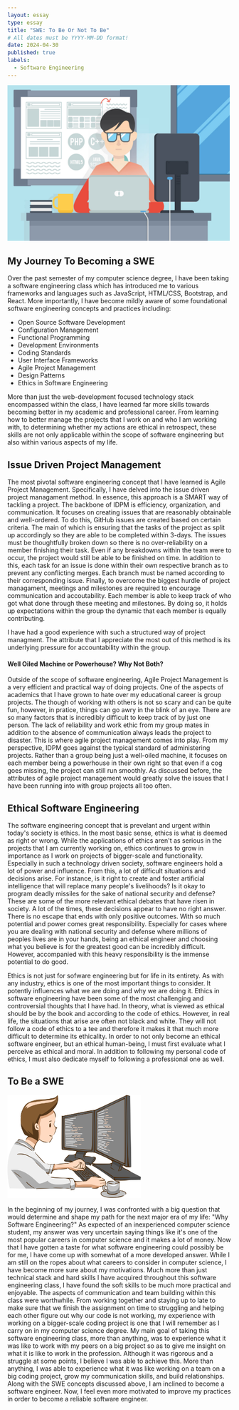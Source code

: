 ```yaml
---
layout: essay
type: essay
title: "SWE: To Be Or Not To Be"
# All dates must be YYYY-MM-DD format!
date: 2024-04-30
published: true
labels:
  - Software Engineering
---
```

<img  width="500px" 
      src="../img/SWE.jpg" 
      class="rounded mx-auto d-block" >
## My Journey To Becoming a SWE
  <p>Over the past semester of my computer science degree, I have been taking a software engineering class which has introduced me to various frameworks and languages such as JavaScript, HTML/CSS, Bootstrap, and React. More importantly, I have become mildly aware of some foundational software engineering concepts and practices including:</p>
  <ul>
    <li> Open Source Software Development </li>
    <li> Configuration Management </li>
    <li> Functional Programming </li>
    <li> Development Environments </li>
    <li> Coding Standards </li>
    <li> User Interface Frameworks </li>
    <li> Agile Project Management </li>
    <li> Design Patterns </li>
    <li> Ethics in Software Engineering </li>
  </ul>

  <p>More than just the web-development focused technology stack encompassed within the class, I have learned far more skills towards becoming better in my academic and professional career. From learning how to better manage the projects that I work on and who I am working with, to determining whether my actions are ethical in retrospect, these skills are not only applicable within the scope of software engineering but also within various aspects of my life. </p>

## Issue Driven Project Management
  <p>The most pivotal software engineering concept that I have learned is Agile Project Management. Specifically, I have delved into the issue driven project managament method. In essence, this approach is a SMART way of tackling a project. The backbone of IDPM is efficiency, organization, and communication. It focuses on creating issues that are reasonably obtainable and well-ordered. To do this, GitHub issues are created based on certain criteria. The main of which is ensuring that the tasks of the project as split up accordingly so they are able to be completed within 3-days. The issues must be thoughtfully broken down so there is no over-reliability on a member finishing their task. Even if any breakdowns within the team were to occur, the project would still be able to be finished on time. In addition to this, each task for an issue is done within their own respective branch as to prevent any conflicting merges. Each branch must be named according to their corresponding issue. Finally, to overcome the biggest hurdle of project managament, meetings and milestones are required to encourage communication and accoutability. Each member is able to keep track of who got what done through these meeting and milestones. By doing so, it holds up expectations within the group the dynamic that each member is equally contributing.</p>
  <p>I have had a good experience with such a structured way of project managment. The attribute that I appreciate the most out of this method is its underlying pressure for accountability within the group. </p>
  
#### Well Oiled Machine or Powerhouse? Why Not Both?
  <p>Outside of the scope of software engineering, Agile Project Management is a very efficient and practical way of doing projects. One of the aspects of academics that I have grown to hate over my educational career is group projects. The though of working with others is not so scary and can be quite fun, however, in pratice, things can go awry in the blink of an eye. There are so many factors that is incredibly difficult to keep track of by just one person. The lack of reliability and work ethic from my group mates in addition to the absence of communication always leads the project to disaster. This is where agile project management comes into play. From my perspective, IDPM goes against the typical standard of administering projects. Rather than a group being just a well-oiled machine, it focuses on each member being a powerhouse in their own right so that even if a cog goes missing, the project can still run smoothly. As discussed before, the attributes of agile project management would greatly solve the issues that I have been running into with group projects all too often.</p>

## Ethical Software Engineering
  <p>The software engineering concept that is prevelant and urgent within today's society is ethics. In the most basic sense, ethics is what is deemed as right or wrong. While the applications of ethics aren't as serious in the projects that I am currently working on, ethics continues to grow in importance as I work on projects of bigger-scale and functionality. Especially in such a technology driven society, software engineers hold a lot of power and influence. From this, a lot of difficult situations and decisions arise. For instance, is it right to create and foster artificial intelligence that will replace many people's livelihoods? Is it okay to program deadly missiles for the sake of national security and defense? These are some of the more relevant ethical debates that have risen in society. A lot of the times, these decisions appear to have no right answer. There is no escape that ends with only positive outcomes. With so much potential and power comes great responsibility. Especially for cases where you are dealing with national security and defense where millions of peoples lives are in your hands, being an ethical engineer and choosing what you believe is for the greatest good can be incredibly difficult. However, accompanied with this heavy responsibility is the immense potential to do good.</p>
  <p>Ethics is not just for sofware engineering but for life in its entirety. As with any industry, ethics is one of the most important things to consider. It potently influences what we are doing and why we are doing it. Ethics in software engineering have been some of the most challenging and controversial thoughts that I have had. In theory, what is viewed as ethical should be by the book and according to the code of ethics. However, in real life, the situations that arise are often not black and white. They will not follow a code of ethics to a tee and therefore it makes it that much more difficult to determine its ethicality. In order to not only become an ethical software engineer, but an ethical human-being, I must first evaluate what I perceive as ethical and moral. In addition to following my personal code of ethics, I must also dedicate myself to following a professional one as well. </p>

## To Be a SWE
<img width="300px" 
     class="rounded float-start pe-4" 
     src="../img/CE.png" >
  <p>In the beginning of my journey, I was confronted with a big question that would determine and shape my path for the next major era of my life: "Why Software Engineering?" As expected of an inexperienced computer science student, my answer was very uncertain saying things like it's one of the most popular careers in computer science and it makes a lot of money. Now that I have gotten a taste for what software engineering could possibly be for me, I have come up with somewhat of a more developed answer. While I am still on the ropes about what careers to consider in computer science, I have become more sure about my motivations. Much more than just technical stack and hard skills I have acquired throughout this software engineering class, I have found the soft skills to be much more practical and enjoyable. The aspects of communication and team building within this class were worthwhile. From working together and staying up to late to make sure that we finish the assignment on time to struggling and helping each other figure out why our code is not working, my experience with working on a bigger-scale coding project is one that I will remember as I carry on in my computer science degree. My main goal of taking this software engineering class, more than anything, was to experience what it was like to work with my peers on a big project so as to give me insight on what it is like to work in the profession. Although it was rigorous and a struggle at some points, I believe I was able to achieve this. More than anything, I was able to experience what it was like working on a team on a big coding project, grow my communication skills, and build relationships. Along with the SWE concepts discussed above, I am inclined to become a software engineer. Now, I feel even more motivated to improve my practices in order to become a reliable software engineer. </p>

